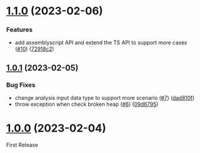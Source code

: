 # [1.1.0](https://github.com/Schleifner/as-heap-analyzer/compare/v1.0.1...v1.1.0) (2023-02-06)

### Features

- add assemblyscript API and extend the TS API to support more cases ([#10](https://github.com/Schleifner/as-heap-analyzer/issues/10)) ([72918c2](https://github.com/Schleifner/as-heap-analyzer/commit/72918c2e87acfb015fbdfa7660c1758346f1cfe6))

## [1.0.1](https://github.com/Schleifner/as-heap-analyzer/compare/v1.0.0...v1.0.1) (2023-02-05)

### Bug Fixes

- change analysis input data type to support more scenario ([#7](https://github.com/Schleifner/as-heap-analyzer/issues/7)) ([dad810f](https://github.com/Schleifner/as-heap-analyzer/commit/dad810f5459bd61ec22f444ffcd6231f9b929b51))
- throw exception when check broken heap ([#6](https://github.com/Schleifner/as-heap-analyzer/issues/6)) ([09d6795](https://github.com/Schleifner/as-heap-analyzer/commit/09d679588928d0572f107747aa3830791b25d1b2))

# [1.0.0](https://github.com/Schleifner/as-heap-analyzer/compare/37c4eb734178a78c5968696de9596ccd29c5dd65...v1.0.0) (2023-02-04)

First Release
